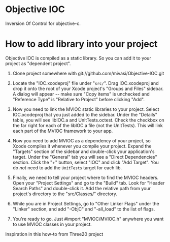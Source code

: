 Objective IOC
=============

Inversion Of Control for objective-c.

How to add library into your project
====================================

Objective IOC is compiled as a static library. So you can add it to your
project as "dependent project".

1. Clone project somewhere with git://github.com/mivasi/Objective-IOC.git

2. Locate the "IOC.xcodeproj" file under "`src/`". Drag IOC.xcodeproj and
   drop it onto the root of your Xcode project's "Groups and Files"  sidebar.  A dialog will
   appear -- make sure "Copy items" is unchecked and "Reference Type" is "Relative to Project"
   before clicking "Add".

3. Now you need to link the MVIOC static libraries to your project.  Select IOC.xcodeproj that you just added to the sidebar.
   Under the "Details" table, you will see libIOC.a and UnitTests.octest. Check the checkbox on the far right for each of
   the libIOC.a file (not the UnitTests). This will link each part of the MVIOC framework to your app.

4. Now you need to add MVIOC as a dependency of your project, so Xcode compiles it whenever
   you compile your project.  Expand the "Targets" section of the sidebar and double-click your
   application's target.  Under the "General" tab you will see a "Direct Dependencies" section. 
   Click the "+" button, select "IOC" and click "Add Target". You do *not* need to add the `UnitTests` target for each lib.

5. Finally, we need to tell your project where to find the MVIOC headers.  Open your
   "Project Settings" and go to the "Build" tab. Look for "Header Search Paths" and double-click
   it.  Add the relative path from your project's directory to the "src/Classes/" directory.

6. While you are in Project Settings, go to "Other Linker Flags" under the "Linker" section, and
   add "-ObjC" and "-all_load" to the list of flags.

7. You're ready to go.  Just #import "MVIOC/MVIOC.h" anywhere you want to use MVIOC classes
   in your project.
   
   
Inspiration in this how-to from Three20 project
